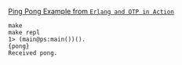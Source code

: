[Ping Pong Example from `Erlang and OTP in Action`](https://github.com/mkohlhaas/Erlang-and-OTP-in-Action/blob/main/ch01/pingpong.erl)

```shell
make
make repl
1> (main@ps:main())().
{pong}
Received pong.
```
